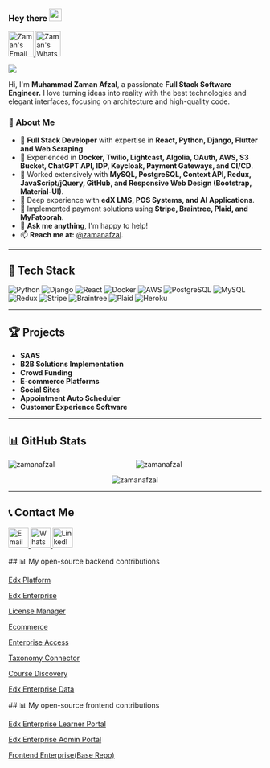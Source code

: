 ### Hey there <img src="https://media.giphy.com/media/hvRJCLFzcasrR4ia7z/giphy.gif" width="25px">

<p align="left">
  <a href="mailto:zamanafzal@gmail.com">
    <img alt="Zaman's Email" src="https://img.shields.io/badge/Gmail-EA4335?style=for-the-badge&logo=Gmail&logoColor=white" height="50px"/>
  </a>
  <a href="https://wa.me/+923146114223" target="_blank">
    <img alt="Zaman's WhatsApp" src="https://img.shields.io/badge/WhatsApp-25D366?style=for-the-badge&logo=whatsapp&logoColor=white" height="50px"/>
  </a>
</p>

![](https://visitor-badge.glitch.me/badge?page_id=zamanafzal)

Hi, I'm **Muhammad Zaman Afzal**, a passionate **Full Stack Software Engineer.** I love turning ideas into reality with the best technologies and elegant interfaces, focusing on architecture and high-quality code.

### 🚀 About Me
- 🔹 **Full Stack Developer** with expertise in **React, Python, Django, Flutter and Web Scraping**.
- 🔹 Experienced in **Docker, Twilio, Lightcast, Algolia, OAuth, AWS, S3 Bucket, ChatGPT API, IDP, Keycloak, Payment Gateways, and CI/CD**.
- 🔹 Worked extensively with **MySQL, PostgreSQL, Context API, Redux, JavaScript/jQuery, GitHub, and Responsive Web Design (Bootstrap, Material-UI)**.
- 🔹 Deep experience with **edX LMS, POS Systems, and AI Applications**.
- 🔹 Implemented payment solutions using **Stripe, Braintree, Plaid, and MyFatoorah**.
- 💬 **Ask me anything**, I'm happy to help!
- 📫 **Reach me at:** [@zamanafzal](https://www.linkedin.com/in/zaman-afzal/).

---

## 🚀 Tech Stack
![Python](https://img.shields.io/badge/Python-3776AB?style=for-the-badge&logo=python&logoColor=white)
![Django](https://img.shields.io/badge/Django-092E20?style=for-the-badge&logo=django&logoColor=white)
![React](https://img.shields.io/badge/React-20232A?style=for-the-badge&logo=react&logoColor=61DAFB)
![Docker](https://img.shields.io/badge/Docker-2496ED?style=for-the-badge&logo=docker&logoColor=white)
![AWS](https://img.shields.io/badge/AWS-232F3E?style=for-the-badge&logo=amazon-aws&logoColor=white)
![PostgreSQL](https://img.shields.io/badge/PostgreSQL-336791?style=for-the-badge&logo=postgresql&logoColor=white)
![MySQL](https://img.shields.io/badge/MySQL-005C84?style=for-the-badge&logo=mysql&logoColor=white)
![Redux](https://img.shields.io/badge/Redux-764ABC?style=for-the-badge&logo=redux&logoColor=white)
![Stripe](https://img.shields.io/badge/Stripe-008CDD?style=for-the-badge&logo=stripe&logoColor=white)
![Braintree](https://img.shields.io/badge/Braintree-0070E0?style=for-the-badge&logo=paypal&logoColor=white)
![Plaid](https://img.shields.io/badge/Plaid-2E86AB?style=for-the-badge&logo=plaid&logoColor=white)
![Heroku](https://img.shields.io/badge/Heroku-430098?style=for-the-badge&logo=heroku&logoColor=white)

---
## 🏆 Projects
- **SAAS**
- **B2B Solutions Implementation**
- **Crowd Funding**
- **E-commerce Platforms**
- **Social Sites**
- **Appointment Auto Scheduler**
- **Customer Experience Software**
  
---

## 📊 GitHub Stats
<p align="center">
  <img align="left" src="https://github-readme-stats.vercel.app/api/top-langs?username=zamanafzal&show_icons=true&locale=en&layout=compact" alt="zamanafzal" />
  <img align="center" src="https://github-readme-stats.vercel.app/api?username=zamanafzal&show_icons=true&locale=en" alt="zamanafzal" />
</p>
<p align="center">
  <img align="center" src="https://github-readme-streak-stats.herokuapp.com/?user=zamanafzal&" alt="zamanafzal" />
</p>

---

## 📞 Contact Me
<p align="left">
  <a href="mailto:zamanafzal@gmail.com">
    <img alt="Email" src="https://img.shields.io/badge/Email-EA4335?style=for-the-badge&logo=Gmail&logoColor=white" height="40px"/>
  </a>
  <a href="https://wa.me/+923146114223" target="_blank">
    <img alt="WhatsApp" src="https://img.shields.io/badge/WhatsApp-25D366?style=for-the-badge&logo=whatsapp&logoColor=white" height="40px"/>
  </a>
  <a href="https://www.linkedin.com/in/zaman-afzal/">
    <img alt="LinkedIn" src="https://img.shields.io/badge/LinkedIn-0077B5?style=for-the-badge&logo=linkedin&logoColor=white" height="40px"/>
  </a>
</p>
## 📊 My open-source backend contributions
<p align="left">
<a href="https://github.com/openedx/edx-platform/pulls?q=is%3Apr+is%3Aclosed+author%3Azamanafzal" target="_blank">
Edx Platform
</a>
  </p>
<p align="left">
<a href="https://github.com/openedx/edx-enterprise/pulls?q=is%3Apr+is%3Aclosed+author%3Azamanafzal" target="_blank">
Edx Enterprise
</a>
  </p>
<p align="left">
<a href="https://github.com/openedx/license-manager/pulls?q=is%3Apr+is%3Aclosed+author%3Azamanafzal" target="_blank">
License Manager
</a>
  </p>
<p align="left">
  <a href="https://github.com/openedx-unsupported/ecommerce/pulls?q=is%3Apr+is%3Aclosed+author%3Azamanafzal" target="_blank">
Ecommerce
</a>
  </p>
<p align="left">
<a href="https://github.com/openedx/enterprise-access/pulls?q=is%3Apr+is%3Aclosed+author%3Azamanafzal" target="_blank">
Enterprise Access
</a>
  </p>
<p align="left">
<a href="https://github.com/openedx/taxonomy-connector/pulls?q=is%3Apr+author%3Azamanafzal+is%3Aclosed" target="_blank">
Taxonomy Connector
</a>
  </p>
<p align="left">
<a href="https://github.com/openedx/course-discovery/pulls?q=is%3Apr+author%3Azamanafzal+is%3Aclosed" target="_blank">
   Course Discovery
</a>
  </p>
<p align="left">
<a href="https://github.com/openedx/edx-enterprise-data/pulls?q=is%3Apr+author%3Azamanafzal+is%3Aclosed" target="_blank">
    Edx Enterprise Data
</a>
</p>
## 📊 My open-source frontend contributions
<p align="left">
<a href="https://github.com/openedx/frontend-app-learner-portal-enterprise/pulls?q=is%3Apr+author%3Azamanafzal+is%3Aclosed" target="_blank">
Edx Enterprise Learner Portal 
</a>
</p>
<p align="left">
<a href="https://github.com/openedx/frontend-app-admin-portal/pulls?q=is%3Apr+is%3Aclosed+author%3Azamanafzal" target="_blank">
Edx Enterprise Admin Portal 
</a>
</p>
<p align="left">
<a href="https://github.com/openedx/frontend-enterprise/pulls?q=is%3Apr+is%3Aclosed+author%3Azamanafzal" target="_blank">
Frontend Enterprise(Base Repo)
</p>

